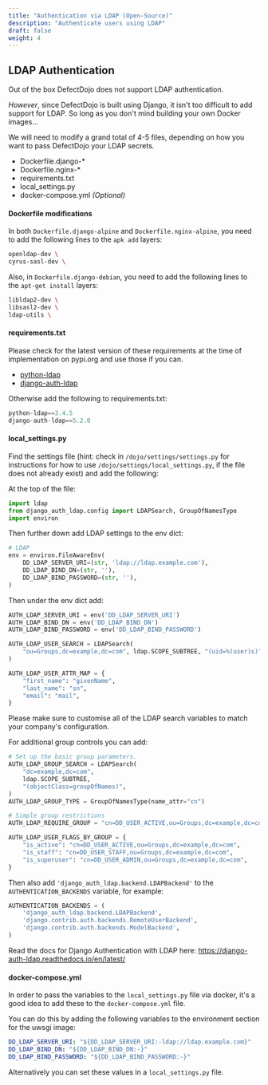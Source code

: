 ```yaml
---
title: "Authentication via LDAP (Open-Source)"
description: "Authenticate users using LDAP"
draft: false
weight: 4
---
```


## LDAP Authentication

Out of the box DefectDojo does not support LDAP authentication.

*However*, since DefectDojo is built using Django, it isn't too difficult to add support for LDAP.
So long as you don't mind building your own Docker images...

We will need to modify a grand total of 4-5 files, depending on how you want to pass DefectDojo your LDAP secrets.

 - Dockerfile.django-*
 - Dockerfile.nginx-*
 - requirements.txt
 - local_settings.py
 - docker-compose.yml *(Optional)*


#### Dockerfile modifications

In both `Dockerfile.django-alpine` and `Dockerfile.nginx-alpine`, you need to add the following lines to the `apk add` layers:

```bash
openldap-dev \
cyrus-sasl-dev \
```

Also, in `Dockerfile.django-debian`, you need to add the following lines to the `apt-get install` layers:

```bash
libldap2-dev \
libsasl2-dev \
ldap-utils \
```


#### requirements.txt

Please check for the latest version of these requirements at the time of implementation on pypi.org and use those if you can.

- [python-ldap](https://pypi.org/project/python-ldap/)
- [django-auth-ldap](https://pypi.org/project/django-auth-ldap/)

Otherwise add the following to requirements.txt:

```python
python-ldap==3.4.5
django-auth-ldap==5.2.0
```


#### local_settings.py

Find the settings file (hint: check in `/dojo/settings/settings.py` for instructions for how to use `/dojo/settings/local_settings.py`, if the file does not already exist) and add the following:

At the top of the file:
```python
import ldap
from django_auth_ldap.config import LDAPSearch, GroupOfNamesType
import environ
```

Then further down add LDAP settings to the env dict:
```python
# LDAP
env = environ.FileAwareEnv(
    DD_LDAP_SERVER_URI=(str, 'ldap://ldap.example.com'),
    DD_LDAP_BIND_DN=(str, ''),
    DD_LDAP_BIND_PASSWORD=(str, ''),
)
```

Then under the env dict add:
```python
AUTH_LDAP_SERVER_URI = env('DD_LDAP_SERVER_URI')
AUTH_LDAP_BIND_DN = env('DD_LDAP_BIND_DN')
AUTH_LDAP_BIND_PASSWORD = env('DD_LDAP_BIND_PASSWORD')

AUTH_LDAP_USER_SEARCH = LDAPSearch(
    "ou=Groups,dc=example,dc=com", ldap.SCOPE_SUBTREE, "(uid=%(user)s)"
)

AUTH_LDAP_USER_ATTR_MAP = {
    "first_name": "givenName",
    "last_name": "sn",
    "email": "mail",
}
```
Please make sure to customise all of the LDAP search variables to match your company's configuration.


For additional group controls you can add:
```python
# Set up the basic group parameters.
AUTH_LDAP_GROUP_SEARCH = LDAPSearch(
    "dc=example,dc=com",
    ldap.SCOPE_SUBTREE,
    "(objectClass=groupOfNames)",
)
AUTH_LDAP_GROUP_TYPE = GroupOfNamesType(name_attr="cn")

# Simple group restrictions
AUTH_LDAP_REQUIRE_GROUP = "cn=DD_USER_ACTIVE,ou=Groups,dc=example,dc=com"

AUTH_LDAP_USER_FLAGS_BY_GROUP = {
    "is_active": "cn=DD_USER_ACTIVE,ou=Groups,dc=example,dc=com",
    "is_staff": "cn=DD_USER_STAFF,ou=Groups,dc=example,dc=com",
    "is_superuser": "cn=DD_USER_ADMIN,ou=Groups,dc=example,dc=com",
}
```

Then also add `'django_auth_ldap.backend.LDAPBackend'` to the `AUTHENTICATION_BACKENDS` variable, for example:
```python
AUTHENTICATION_BACKENDS = (
    'django_auth_ldap.backend.LDAPBackend',
    'django.contrib.auth.backends.RemoteUserBackend',
    'django.contrib.auth.backends.ModelBackend',
)
```

Read the docs for Django Authentication with LDAP here: https://django-auth-ldap.readthedocs.io/en/latest/

#### docker-compose.yml

In order to pass the variables to the `local_settings.py` file via docker, it's a good idea to add these to the `docker-compose.yml` file.

You can do this by adding the following variables to the environment section for the uwsgi image:
```yaml
DD_LDAP_SERVER_URI: "${DD_LDAP_SERVER_URI:-ldap://ldap.example.com}"
DD_LDAP_BIND_DN: "${DD_LDAP_BIND_DN:-}"
DD_LDAP_BIND_PASSWORD: "${DD_LDAP_BIND_PASSWORD:-}"
```

Alternatively you can set these values in a `local_settings.py` file.
